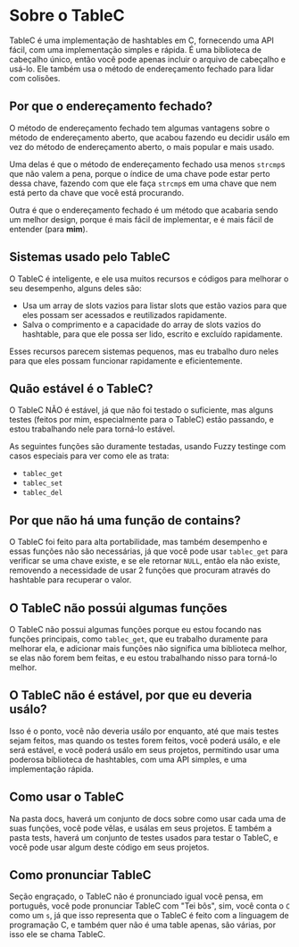 # Sobre o TableC

TableC é uma implementação de hashtables em C, fornecendo uma API fácil, com uma implementação simples e rápida. É uma biblioteca de cabeçalho único, então você pode apenas incluir o arquivo de cabeçalho e usá-lo. Ele também usa o método de endereçamento fechado para lidar com colisões.

## Por que o endereçamento fechado?

O método de endereçamento fechado tem algumas vantagens sobre o método de endereçamento aberto, que acabou fazendo eu decidir usálo em vez do método de endereçamento aberto, o mais popular e mais usado.

Uma delas é que o método de endereçamento fechado usa menos `strcmp`s que não valem a pena, porque o índice de uma chave pode estar perto dessa chave, fazendo com que ele faça `strcmp`s em uma chave que nem está perto da chave que você está procurando.

Outra é que o endereçamento fechado é um método que acabaria sendo um melhor design, porque é mais fácil de implementar, e é mais fácil de entender (para **mim**).

## Sistemas usado pelo TableC

O TableC é inteligente, e ele usa muitos recursos e códigos para melhorar o seu desempenho, alguns deles são:

*  Usa um array de slots vazios para listar slots que estão vazios para que eles possam ser acessados e reutilizados rapidamente.
*  Salva o comprimento e a capacidade do array de slots vazios do hashtable, para que ele possa ser lido, escrito e excluído rapidamente.

Esses recursos parecem sistemas pequenos, mas eu trabalho duro neles para que eles possam funcionar rapidamente e eficientemente.

## Quão estável é o TableC?

O TableC NÃO é estável, já que não foi testado o suficiente, mas alguns testes (feitos por mim, especialmente para o TableC) estão passando, e estou trabalhando nele para torná-lo estável.

As seguintes funções são duramente testadas, usando Fuzzy testinge com casos especiais para ver como ele as trata:

*  `tablec_get`
*  `tablec_set`
*  `tablec_del`

## Por que não há uma função de contains?

O TableC foi feito para alta portabilidade, mas também desempenho e essas funções não são necessárias, já que você pode usar `tablec_get` para verificar se uma chave existe, e se ele retornar `NULL`, então ela não existe, removendo a necessidade de usar 2 funções que procuram através do hashtable para recuperar o valor.

## O TableC não possúi algumas funções

O TableC não possui algumas funções porque eu estou focando nas funções principais, como `tablec_get`, que eu trabalho duramente para melhorar ela, e adicionar mais funções não significa uma biblioteca melhor, se elas não forem bem feitas, e eu estou trabalhando nisso para torná-lo melhor.

## O TableC não é estável, por que eu deveria usálo?

Isso é o ponto, você não deveria usálo por enquanto, até que mais testes sejam feitos, mas quando os testes forem feitos, você poderá usálo, e ele será estável, e você poderá usálo em seus projetos, permitindo usar uma poderosa biblioteca de hashtables, com uma API simples, e uma implementação rápida.

## Como usar o TableC

Na pasta docs, haverá um conjunto de docs sobre como usar cada uma de suas funções, você pode vêlas, e usálas em seus projetos. E também a pasta tests, haverá um conjunto de testes usados para testar o TableC, e você pode usar algum deste código em seus projetos.

## Como pronunciar TableC

Seção engraçado, o TableC não é pronunciado igual você pensa, em português, você pode pronunciar TableC com "Tei bôs", sim, você conta o `C` como um `s`, já que isso representa que o TableC é feito com a linguagem de programação C, e também quer não é uma table apenas, são várias, por isso ele se chama TableC.